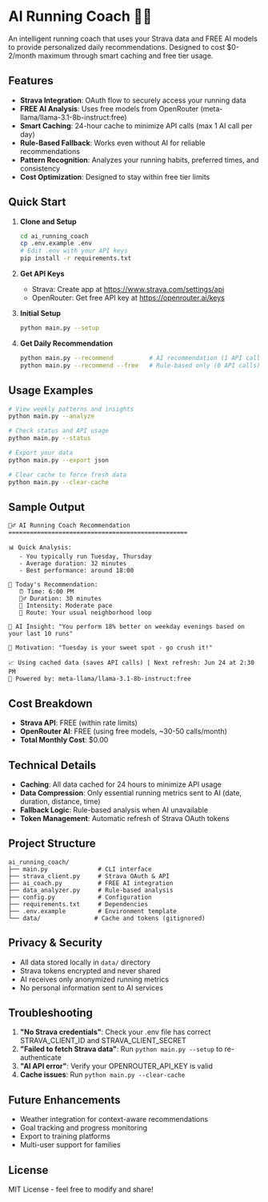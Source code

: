 # AI Running Coach 🏃‍♂️

An intelligent running coach that uses your Strava data and FREE AI models to provide personalized daily recommendations. Designed to cost $0-2/month maximum through smart caching and free tier usage.

## Features

- **Strava Integration**: OAuth flow to securely access your running data
- **FREE AI Analysis**: Uses free models from OpenRouter (meta-llama/llama-3.1-8b-instruct:free)
- **Smart Caching**: 24-hour cache to minimize API calls (max 1 AI call per day)
- **Rule-Based Fallback**: Works even without AI for reliable recommendations
- **Pattern Recognition**: Analyzes your running habits, preferred times, and consistency
- **Cost Optimization**: Designed to stay within free tier limits

## Quick Start

1. **Clone and Setup**
   ```bash
   cd ai_running_coach
   cp .env.example .env
   # Edit .env with your API keys
   pip install -r requirements.txt
   ```

2. **Get API Keys**
   - Strava: Create app at https://www.strava.com/settings/api
   - OpenRouter: Get free API key at https://openrouter.ai/keys

3. **Initial Setup**
   ```bash
   python main.py --setup
   ```

4. **Get Daily Recommendation**
   ```bash
   python main.py --recommend          # AI recommendation (1 API call)
   python main.py --recommend --free   # Rule-based only (0 API calls)
   ```

## Usage Examples

```bash
# View weekly patterns and insights
python main.py --analyze

# Check status and API usage
python main.py --status

# Export your data
python main.py --export json

# Clear cache to force fresh data
python main.py --clear-cache
```

## Sample Output

```
🏃‍♂️ AI Running Coach Recommendation
==================================================

📊 Quick Analysis:
   - You typically run Tuesday, Thursday
   - Average duration: 32 minutes
   - Best performance: around 18:00

🎯 Today's Recommendation:
   ⏰ Time: 6:00 PM
   🏃‍♂️ Duration: 30 minutes
   💪 Intensity: Moderate pace
   📍 Route: Your usual neighborhood loop

🧠 AI Insight: "You perform 18% better on weekday evenings based on your last 10 runs"

💬 Motivation: "Tuesday is your sweet spot - go crush it!"

📈 Using cached data (saves API calls) | Next refresh: Jun 24 at 2:30 PM
🤖 Powered by: meta-llama/llama-3.1-8b-instruct:free
```

## Cost Breakdown

- **Strava API**: FREE (within rate limits)
- **OpenRouter AI**: FREE (using free models, ~30-50 calls/month)
- **Total Monthly Cost**: $0.00

## Technical Details

- **Caching**: All data cached for 24 hours to minimize API usage
- **Data Compression**: Only essential running metrics sent to AI (date, duration, distance, time)
- **Fallback Logic**: Rule-based analysis when AI unavailable
- **Token Management**: Automatic refresh of Strava OAuth tokens

## Project Structure

```
ai_running_coach/
├── main.py              # CLI interface
├── strava_client.py     # Strava OAuth & API
├── ai_coach.py          # FREE AI integration
├── data_analyzer.py     # Rule-based analysis
├── config.py            # Configuration
├── requirements.txt     # Dependencies
├── .env.example         # Environment template
└── data/               # Cache and tokens (gitignored)
```

## Privacy & Security

- All data stored locally in `data/` directory
- Strava tokens encrypted and never shared
- AI receives only anonymized running metrics
- No personal information sent to AI services

## Troubleshooting

1. **"No Strava credentials"**: Check your .env file has correct STRAVA_CLIENT_ID and STRAVA_CLIENT_SECRET
2. **"Failed to fetch Strava data"**: Run `python main.py --setup` to re-authenticate
3. **"AI API error"**: Verify your OPENROUTER_API_KEY is valid
4. **Cache issues**: Run `python main.py --clear-cache`

## Future Enhancements

- Weather integration for context-aware recommendations
- Goal tracking and progress monitoring
- Export to training platforms
- Multi-user support for families

## License

MIT License - feel free to modify and share!

